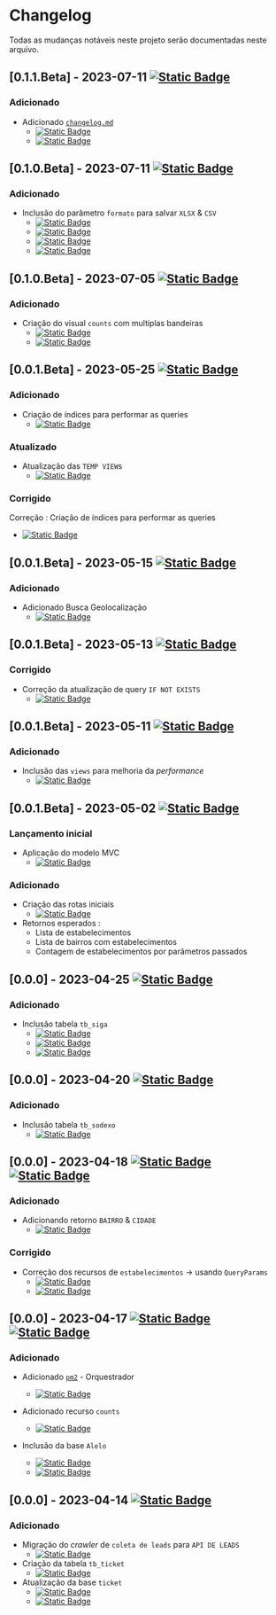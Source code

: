 # Changelog

Todas as mudanças notáveis neste projeto serão documentadas neste arquivo.

## [0.1.1.Beta] - 2023-07-11 [![Static Badge](https://img.shields.io/badge/Release-0.0.1-green)](https://github.com/Gustavo-H-Martins/ESTABELECIMENTOS_ETL/commit/e9f5bd509a7a0410fc33f0025058d65fbce9ba10)

### Adicionado

- Adicionado [`changelog.md`](changelog.md)
  - [![Static Badge](https://img.shields.io/badge/e9f5bd5-green)](https://github.com/Gustavo-H-Martins/ESTABELECIMENTOS_ETL/commit/e9f5bd509a7a0410fc33f0025058d65fbce9ba10)
  - [![Static Badge](https://img.shields.io/badge/567dd06-green)](https://github.com/Gustavo-H-Martins/ESTABELECIMENTOS_ETL/commit/567dd0670cc9566c2ebeb01f0e4ece6d39ca3c59)

## [0.1.0.Beta] - 2023-07-11 [![Static Badge](https://img.shields.io/badge/Release-0.0.1-green)](https://github.com/Gustavo-H-Martins/ESTABELECIMENTOS_ETL/commit/47f0ea09d5e8105079948ee3e8cba41f0602f890)

### Adicionado

- Inclusão do parâmetro `formato` para salvar `XLSX` & `CSV`
  - [![Static Badge](https://img.shields.io/badge/3226068-green)](https://github.com/Gustavo-H-Martins/ESTABELECIMENTOS_ETL/commit/32260683f53c8374d99bf24f503c5ac5f0b8c078)
  - [![Static Badge](https://img.shields.io/badge/8756d3c-green)](https://github.com/Gustavo-H-Martins/ESTABELECIMENTOS_ETL/commit/8756d3c3a87beeaccae6cbae33e3660913fdabee)
  - [![Static Badge](https://img.shields.io/badge/ea8b673-green)](https://github.com/Gustavo-H-Martins/ESTABELECIMENTOS_ETL/commit/ea8b673dc3c713130d5b3d0928ed560f00a5493a)
  - [![Static Badge](https://img.shields.io/badge/0f37c62-green)](https://github.com/Gustavo-H-Martins/ESTABELECIMENTOS_ETL/commit/0f37c626ccd1f0a80e16adeb57b258144d81cc08)

## [0.1.0.Beta] - 2023-07-05 [![Static Badge](https://img.shields.io/badge/Release-0.0.1.Beta-green)](https://github.com/Gustavo-H-Martins/ESTABELECIMENTOS_ETL/commit/47f0ea09d5e8105079948ee3e8cba41f0602f890)

### Adicionado

- Criação do visual `counts` com multiplas bandeiras 
  - [![Static Badge](https://img.shields.io/badge/47f0ea0-green)](https://github.com/Gustavo-H-Martins/ESTABELECIMENTOS_ETL/commit/47f0ea09d5e8105079948ee3e8cba41f0602f890)
  - [![Static Badge](https://img.shields.io/badge/6134035-green)](https://github.com/Gustavo-H-Martins/ESTABELECIMENTOS_ETL/commit/6134035a2a8440675a604593d5f108daf7daafbc)

## [0.0.1.Beta] - 2023-05-25 [![Static Badge](https://img.shields.io/badge/Prod-0.0.1.Beta-green)](https://github.com/Gustavo-H-Martins/ESTABELECIMENTOS_ETL/commit/86f1b606e1a76524c7e6d46c438f523449ec688f)

### Adicionado

- Criação de índices para performar as queries 
  - [![Static Badge](https://img.shields.io/badge/86f1b60-green)](https://github.com/Gustavo-H-Martins/ESTABELECIMENTOS_ETL/commit/86f1b606e1a76524c7e6d46c438f523449ec688f)

### Atualizado

- Atualização das `TEMP VIEW`s 
  - [![Static Badge](https://img.shields.io/badge/650c399-green)](https://github.com/Gustavo-H-Martins/ESTABELECIMENTOS_ETL/commit/650c3992422f6803477e328d79d6d9458937aa02)

### Corrigido

Correção : Criação de índices para performar as queries 
  - [![Static Badge](https://img.shields.io/badge/75eaf36-green)](https://github.com/Gustavo-H-Martins/ESTABELECIMENTOS_ETL/commit/75eaf36e4c254357041410a6faec56024533beb0)
## [0.0.1.Beta] - 2023-05-15 [![Static Badge](https://img.shields.io/badge/Release_-0.0.1.Beta-green)](https://github.com/Gustavo-H-Martins/ESTABELECIMENTOS_ETL/commit/b26ad99)


### Adicionado

- Adicionado Busca Geolocalização 
  - [![Static Badge](https://img.shields.io/badge/b26ad99-green)](https://github.com/Gustavo-H-Martins/ESTABELECIMENTOS_ETL/commit/b26ad99)

## [0.0.1.Beta] - 2023-05-13 [![Static Badge](https://img.shields.io/badge/Correction-0.0.1.Beta-yellow)](https://github.com/Gustavo-H-Martins/ESTABELECIMENTOS_ETL/commit/93ddf4e82289621f2b4b06fb66926a4dcc7e3c08)

### Corrigido

- Correção da atualização de query `IF NOT EXISTS`
  - [![Static Badge](https://img.shields.io/badge/93ddf4e-yellow)](https://github.com/Gustavo-H-Martins/ESTABELECIMENTOS_ETL/commit/93ddf4e)
  
## [0.0.1.Beta] - 2023-05-11 [![Static Badge](https://img.shields.io/badge/Release_-0.0.1.Beta-green)](https://github.com/Gustavo-H-Martins/ESTABELECIMENTOS_ETL/commit/81ed3e07fb7606f4155b5b5772eb94c74dfa9966)

### Adicionado

- Inclusão das `views` para melhoria da _performance_
  - [![Static Badge](https://img.shields.io/badge/81ed3e0-green)](https://github.com/Gustavo-H-Martins/ESTABELECIMENTOS_ETL/commit/81ed3e07fb7606f4155b5b5772eb94c74dfa9966)

## [0.0.1.Beta] - 2023-05-02 [![Static Badge](https://img.shields.io/badge/Dev-0.0.1.Beta-red)](https://github.com/Gustavo-H-Martins/ESTABELECIMENTOS_ETL/commit/8c45646)

### Lançamento inicial 

- Aplicação do modelo MVC
  - [![Static Badge](https://img.shields.io/badge/5ef427d-red)](https://github.com/Gustavo-H-Martins/ESTABELECIMENTOS_ETL/commit/5ef427d)
### Adicionado

- Criação das rotas iniciais 
  - [![Static Badge](https://img.shields.io/badge/5ef427d-red)](https://github.com/Gustavo-H-Martins/ESTABELECIMENTOS_ETL/commit/5ef427d)
- Retornos esperados : 
  - Lista de estabelecimentos
  - Lista de bairros com estabelecimentos
  - Contagem de estabelecimentos por parâmetros passados

## [0.0.0] - 2023-04-25 [![Static Badge](https://img.shields.io/badge/Release-0.0.0-white)](https://github.com/Gustavo-H-Martins/ESTABELECIMENTOS_ETL/commit/1fde73b710290b173fbdaccb22431394bd67a041)

### Adicionado

- Inclusão tabela `tb_siga` 
  - [![Static Badge](https://img.shields.io/badge/64200b6-white)](https://github.com/Gustavo-H-Martins/ESTABELECIMENTOS_ETL/commit/64200b6f365b336b4aabdf81c48dfae1f04aeadd)
  - [![Static Badge](https://img.shields.io/badge/dbe929b-white)](https://github.com/Gustavo-H-Martins/ESTABELECIMENTOS_ETL/commit/dbe929be34133406b14b79b517d9b3def4bc0ee6)
  - [![Static Badge](https://img.shields.io/badge/a7443a5-white)](https://github.com/Gustavo-H-Martins/ESTABELECIMENTOS_ETL/commit/a7443a593ba387362c5f6e4ccc0725f7e500f2c7)

## [0.0.0] - 2023-04-20 [![Static Badge](https://img.shields.io/badge/Release-0.0.0-white)](https://github.com/Gustavo-H-Martins/ESTABELECIMENTOS_ETL/commit/1fde73b710290b173fbdaccb22431394bd67a041)

### Adicionado

- Inclusão tabela `tb_sodexo` 
  - [![Static Badge](https://img.shields.io/badge/1fde73b-white)](https://github.com/Gustavo-H-Martins/ESTABELECIMENTOS_ETL/commit/1fde73b710290b173fbdaccb22431394bd67a041)

## [0.0.0] - 2023-04-18 [![Static Badge](https://img.shields.io/badge/New-0.0.0-white)](https://github.com/Gustavo-H-Martins/ESTABELECIMENTOS_ETL/commit/3f287270884267f8945d8d677aadf39a72378f00) [![Static Badge](https://img.shields.io/badge/Correction-0.0.0-yellow)](https://github.com/Gustavo-H-Martins/ESTABELECIMENTOS_ETL/commit/d5fb92923092394df846e94e4c55cfecd449fe32)

### Adicionado 

- Adicionando retorno `BAIRRO` & `CIDADE`
  - [![Static Badge](https://img.shields.io/badge/3f28727-white)](https://github.com/Gustavo-H-Martins/ESTABELECIMENTOS_ETL/commit/3f287270884267f8945d8d677aadf39a72378f00)

### Corrigido

- Correção dos recursos de `estabelecimentos` -> usando `QueryParams`
  - [![Static Badge](https://img.shields.io/badge/d5fb929-yellow)](https://github.com/Gustavo-H-Martins/ESTABELECIMENTOS_ETL/commit/d5fb92923092394df846e94e4c55cfecd449fe32)
  - [![Static Badge](https://img.shields.io/badge/590acc2-yellow)](https://github.com/Gustavo-H-Martins/ESTABELECIMENTOS_ETL/commit/590acc214c074c5196414fe1e758ee4dad818208)

## [0.0.0] - 2023-04-17 [![Static Badge](https://img.shields.io/badge/New-0.0.0-white)](https://github.com/Gustavo-H-Martins/ESTABELECIMENTOS_ETL/commit/62646a2189c3923e3d335692654b5b434951963d) [![Static Badge](https://img.shields.io/badge/Release-0.0.0-green)](https://github.com/Gustavo-H-Martins/ESTABELECIMENTOS_ETL/commit/b69f946cc80e6710e41f65c10e310c1ff0356c84)

### Adicionado 

- Adicionado [`pm2`](https://pm2.io/docs/plus/overview/) - Orquestrador 
  - [![Static Badge](https://img.shields.io/badge/9d7dc3e-white)](https://github.com/Gustavo-H-Martins/ESTABELECIMENTOS_ETL/commit/9d7dc3e5099c87e1d0a022e7d933fb5b4c817956)

- Adicionado recurso `counts` 
  - [![Static Badge](https://img.shields.io/badge/62646a2-white)](https://github.com/Gustavo-H-Martins/ESTABELECIMENTOS_ETL/commit/62646a2189c3923e3d335692654b5b434951963d)
- Inclusão da base `Alelo` 
  - [![Static Badge](https://img.shields.io/badge/b69f946-green)](https://github.com/Gustavo-H-Martins/ESTABELECIMENTOS_ETL/commit/b69f946cc80e6710e41f65c10e310c1ff0356c84)
  - [![Static Badge](https://img.shields.io/badge/097352c-green)](https://github.com/Gustavo-H-Martins/ESTABELECIMENTOS_ETL/commit/097352c3271107cb044088bd493c85355be046c8)

## [0.0.0] - 2023-04-14 [![Static Badge](https://img.shields.io/badge/New-0.0.0-white)](https://github.com/Gustavo-H-Martins/ESTABELECIMENTOS_ETL/commit/6fa7cb5)

### Adicionado
- Migração do _crawler_ de `coleta de leads` para `API DE LEADS` 
  -  [![Static Badge](https://img.shields.io/badge/6fa7cb5-white)](https://github.com/Gustavo-H-Martins/ESTABELECIMENTOS_ETL/commit/6fa7cb5)
- Criação da tabela `tb_ticket` 
    - [![Static Badge](https://img.shields.io/badge/f07ad25-white)](https://github.com/Gustavo-H-Martins/ESTABELECIMENTOS_ETL/commit/f07ad25)
- Atualização da base `ticket` 
  - [![Static Badge](https://img.shields.io/badge/f9ad03e-white)](https://github.com/Gustavo-H-Martins/ESTABELECIMENTOS_ETL/commit/f9ad03e) 
  - [![Static Badge](https://img.shields.io/badge/68b1c02-white)](https://github.com/Gustavo-H-Martins/ESTABELECIMENTOS_ETL/commit/68b1c02)
